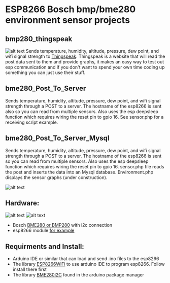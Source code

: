 ESP8266 Bosch bmp/bme280 environment sensor projects
=============

## bmp280_thingspeak
![alt text](https://github.com/slumbermachine/ESP8266/blob/master/images/img1.JPG)
Sends temperature, humidity, altitude, pressure, dew point, and wifi signal strength to [Thingspeak](https://thingspeak.com/).  Thingspeak is a website that will read the post data sent to them and provide graphs, it makes an easy way to test out esp communication and if you don't want to spend your own time coding up something you can just use their stuff.

## bme280_Post_To_Server

Sends temperature, humidity, altitude, pressure, dew point, and wifi signal strength through a POST to a server. The hostname of the esp8266 is sent also so you can read from multiple sensors.  Also uses the esp deepsleep function which requires wiring the reset pin to gpio 16.  See sensor.php for a receiving script example.

## bme280_Post_To_Server_Mysql

Sends temperature, humidity, altitude, pressure, dew point, and wifi signal strength through a POST to a server. The hostname of the esp8266 is sent so you can read from multiple sensors.  Also uses the esp deepsleep function which requires wiring the reset pin to gpio 16.  sensor.php file reads the post and inserts the data into an Mysql database. Environment.php displays the sensor graphs (under construction).

![alt text](https://github.com/slumbermachine/ESP8266/blob/master/images/img4.png)

## Hardware:

![alt text](https://github.com/slumbermachine/ESP8266/blob/master/images/img2.JPG)
![alt text](https://github.com/slumbermachine/ESP8266/blob/master/images/img3.JPG)

* Bosch [BME280 or BMP280](https://www.amazon.com/dp/B0118XCKTG/ref=cm_sw_r_tw_dp_x_5feozbVBZTRCQ) with i2c connection
* esp8266 module [for example](https://www.amazon.com/dp/B01IK9GEQG/ref=cm_sw_r_tw_dp_x_DieozbD29KNYZ)

## Requirments and Install:

* Arduino IDE or similar that can load and send .ino files to the esp8266
* The library [ESP8266WiFi](https://github.com/esp8266/Arduino) to use arduino IDE to program esp8266. Follow install there first
* The library [BME280I2C](https://github.com/finitespace/BME280) found in the arduino package manager
